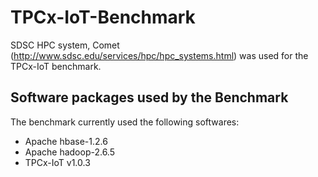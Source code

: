 # TPCx-IoT-Benchmark

SDSC HPC system, Comet (http://www.sdsc.edu/services/hpc/hpc_systems.html) was used for the TPCx-IoT benchmark.

## Software packages used by the Benchmark
The benchmark currently used the following softwares:
- Apache hbase-1.2.6
- Apache hadoop-2.6.5
- TPCx-IoT v1.0.3
